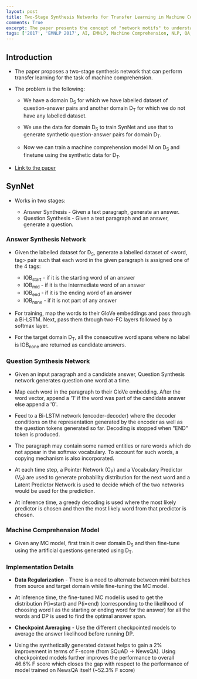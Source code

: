 ```yaml
---
layout: post
title: Two-Stage Synthesis Networks for Transfer Learning in Machine Comprehension
comments: True
excerpt: The paper presents the concept of "network motifs" to understand the structural design of a network or a graph.
tags: ['2017', 'EMNLP 2017', AI, EMNLP, Machine Comprehension, NLP, QA, Transfer Learning]
---
```


## Introduction

* The paper proposes a two-stage synthesis network that can perform transfer learning for the task of machine comprehension.
* The problem is the following:

    * We have a domain D<sub>S</sub> for which we have labelled dataset of question-answer pairs and another domain D<sub>T</sub> for which we do not have any labelled dataset.

    * We use the data for domain D<sub>S</sub> to train SynNet and use that to generate synthetic question-answer pairs for domain D<sub>T</sub>.

    * Now we can train a machine comprehension model M on D<sub>S</sub> and finetune using the synthetic data for D<sub>T</sub>.

* [Link to the paper](https://www.microsoft.com/en-us/research/publication/two-stage-synthesis-networks-transfer-learning-machine-comprehension/)

## SynNet

* Works in two stages:

    * Answer Synthesis - Given a text paragraph, generate an answer.
    * Question Synthesis - Given a text paragraph and an answer, generate a question.

### Answer Synthesis Network

* Given the labelled dataset for D<sub>S</sub>, generate a labelled dataset of <word, tag> pair such that each word in the given paragraph is assigned one of the 4 tags:
    * IOB<sub>start</sub> - if it is the starting word of an answer
    * IOB<sub>mid</sub> - if it is the intermediate word of an answer
    * IOB<sub>end</sub> - if it is the ending word of an answer
    * IOB<sub>none</sub> - if it is not part of any answer

* For training, map the words to their GloVe embeddings and pass through a Bi-LSTM. Next, pass them through two-FC layers followed by a softmax layer.

* For the target domain D<sub>T</sub>, all the consecutive word spans where no label is IOB<sub>none</sub> are returned as candidate answers.

### Question Synthesis Network

* Given an input paragraph and a candidate answer, Question Synthesis network generates question one word at a time.

* Map each word in the paragraph to their GloVe embedding. After the word vector, append a '1' if the word was part of the candidate answer else append a '0'.

* Feed to a Bi-LSTM network (encoder-decoder) where the decoder conditions on the representation generated by the encoder as well as the question tokens generated so far. Decoding is stopped when "END" token is produced.

* The paragraph may contain some named entities or rare words which do not appear in the softmax vocabulary. To account for such words, a copying mechanism is also incorporated.

* At each time step, a Pointer Network (C<sub>P</sub>) and a Vocabulary Predictor (V<sub>P</sub>) are used to generate probability distribution for the next word and a Latent Predictor Network is used to decide which of the two networks would be used for the prediction.

* At inference time, a greedy decoding is used where the most likely predictor is chosen and then the most likely word from that predictor is chosen.

### Machine Comprehension Model

* Given any MC model, first train it over domain D<sub>S</sub> and then fine-tune using the artificial questions generated using D<sub>T</sub>.

### Implementation Details

* **Data Regularization** - There is a need to alternate between mini batches from source and target domain while fine-tuning the MC model.

* At inference time, the fine-tuned MC model is used to get the distribution P(i=start) and P(i=end) (corresponding to the likelihood of choosing word I as the starting or ending word for the answer) for all the words and DP is used to find the optimal answer span.

* **Checkpoint Averaging** - Use the different checkpointed models to average the answer likelihood before running DP.

* Using the synthetically generated dataset helps to gain a 2% improvement in terms of F-score (from SQuAD -> NewsQA). Using checkpointed models further improves the performance to overall 46.6% F score which closes the gap with respect to the performance of model trained on NewsQA itself (~52.3% F score)

